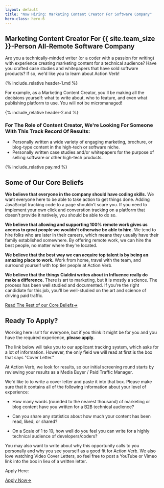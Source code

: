 ```yaml
---
layout: default
title: "Now Hiring: Marketing Content Creator For Software Company"
hero-class: hero-6
---
```


## Marketing Content Creator For {{ site.team_size }}-Person All-Remote Software Company

Are you a technically-minded writer (or a coder with a passion for
writing) with experience creating marketing content for a technical
audience?  Have you crafted case studies and whitepapers that have sold
software products?  If so, we'd like you to learn about Action Verb!

{% include_relative header-1.md %}

For example, as a Marketing Content Creator, you'll be
making all the decisions yourself:  what to write about, who to feature,
and even what publishing platform to use.  You will not be micromanaged!

{% include_relative header-2.md %}


### For The Role of Content Creator, We're Looking For Someone With This Track Record Of Results:

 * Personally written a wide variety of engaging marketing, brochure, or blog-type content in the high-tech or software niche.
 * Personally written case studies and/or whitepapers for the purpose of
 selling software or other high-tech products.

{% include_relative pay.md %}


## Some of Our Core Beliefs

**We believe that everyone in the company should have coding
skills.** We want everyone here to be able to take action to get things
done.  Adding JavaScript tracking code to a page shouldn't scare you.
If you need to implement your own click and converstion tracking on
a platform that doesn't provide it natively, you should be able to do
so.

**We believe that allowing and supporting 100% remote work gives us
access to great people we wouldn't otherwise be able to hire.**  We tend
to hire folks who are later in their careers, which means they usually
have their family established somewhere.  By offering remote work, we
can hire the best people, no matter where they're located.

**We believe that the best way we can acquire top talent is by being an
amazing place to work.**  Work from home, travel with the team, and
surround yourself with top tier people at Action Verb.

**We believe that the things Cialdini writes about in Influence really
do make a difference.** There is art to marketing, but it is mostly a
science.  The process has been well studied and documented.  If you're
the right candidiate for this job, you'll be well-studied on the art and
science of driving paid traffic.

<p><a class="page-btn f7 f5-ns ttu tracked-slight mb2" href="/core-beliefs">Read The Rest of our Core Beliefs<span class="pl1">&#8594;</span></a></p>

## Ready To Apply?

Working here isn't for everyone, but if you think it might be for you and you have the required experience, **please apply**.

The link below will take you to our applicant tracking system, which
asks for a lot of information.  However, the only field we will read at
first is the box that says "Cover Letter."

At Action Verb, we look for results, so our initial screening round
starts by reviewing your results as a Media Buyer / Paid Traffic
Manager.

We'd like to to write a cover letter and paste it into that box.  Please make sure
that it contains all of the following information about your level of experience:

 * How many words (rounded to the nearest thousand) of marketing or blog
 content have you written for a B2B technical audience?

 * Can you share any statistics about how much your content has been
 read, liked, or shared?

 * On a Scale of 1 to 10, how well do you feel you can write for a
 highly technical audience of developers/coders?

You may also want to write about why this opportunity calls to you
personally and why you see yourself as a good fit for Action Verb.  We
also love watching Video Cover Letters, so feel free to post a YouTube
or Vimeo link into the box in lieu of a written letter.

Apply Here:

<p><a class="page-btn f7 f5-ns ttu tracked-slight mb2" href="http://actionverb.applytojob.com/apply/Rp1yGctWDi/B2B-SaaS-VP-Of-Marketing">Apply Now<span class="pl1">&#8594;</span></a></p>
